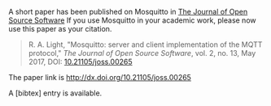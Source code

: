 <!--
.. title: Citing Eclipse Mosquitto in your academic paper
.. slug: citing-eclipse-mosquitto
.. date: 2017-06-01 14:31:48
.. tags: Misc
.. category:
.. link:
.. description:
.. type: text
-->

A short paper has been published on Mosquitto in [The Journal of Open Source
Software] If you use Mosquitto in your academic work, please now use this paper
as your citation.

> R. A. Light, "Mosquitto: server and client implementation of the MQTT
> protocol," *The Journal of Open Source Software*, vol. 2, no. 13, May 2017,
> DOI: [10.21105/joss.00265]

The paper link is <http://dx.doi.org/10.21105/joss.00265>

A [bibtex] entry is available.

[The Journal of Open Source Software]: http://joss.theoj.org
[10.21105/joss.00265]: http://dx.doi.org/10.21105/joss.00265
[bibtek]: http://www.doi2bib.org/#/doi/10.21105/joss.00265
